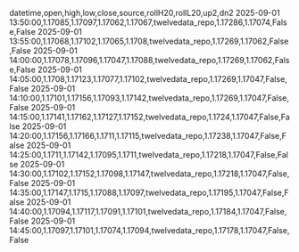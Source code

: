 datetime,open,high,low,close,source,rollH20,rollL20,up2,dn2
2025-09-01 13:50:00,1.17085,1.17097,1.17062,1.17067,twelvedata_repo,1.17286,1.17074,False,False
2025-09-01 13:55:00,1.17068,1.17102,1.17065,1.1708,twelvedata_repo,1.17269,1.17062,False,False
2025-09-01 14:00:00,1.17078,1.17096,1.17047,1.17088,twelvedata_repo,1.17269,1.17062,False,False
2025-09-01 14:05:00,1.1708,1.17123,1.17077,1.17102,twelvedata_repo,1.17269,1.17047,False,False
2025-09-01 14:10:00,1.17101,1.17156,1.17093,1.17142,twelvedata_repo,1.17269,1.17047,False,False
2025-09-01 14:15:00,1.17141,1.17162,1.17127,1.17152,twelvedata_repo,1.1724,1.17047,False,False
2025-09-01 14:20:00,1.17156,1.17166,1.1711,1.17115,twelvedata_repo,1.17238,1.17047,False,False
2025-09-01 14:25:00,1.1711,1.17142,1.17095,1.1711,twelvedata_repo,1.17218,1.17047,False,False
2025-09-01 14:30:00,1.17102,1.17152,1.17098,1.17147,twelvedata_repo,1.17218,1.17047,False,False
2025-09-01 14:35:00,1.17147,1.1715,1.17088,1.17097,twelvedata_repo,1.17195,1.17047,False,False
2025-09-01 14:40:00,1.17094,1.17117,1.17091,1.17101,twelvedata_repo,1.17184,1.17047,False,False
2025-09-01 14:45:00,1.17097,1.17101,1.17074,1.17094,twelvedata_repo,1.17178,1.17047,False,False
